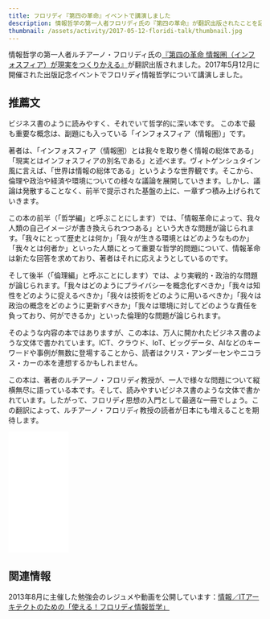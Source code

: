```yaml
---
title: フロリディ『第四の革命』イベントで講演しました
description: 情報哲学の第一人者フロリディ氏の『第四の革命』が翻訳出版されたことを記念するイベントで講演しました。
thumbnail: /assets/activity/2017-05-12-floridi-talk/thumbnail.jpg
---
```


情報哲学の第一人者ルチアーノ・フロリディ氏の[『第四の革命 情報圏（インフォスフィア）が現実をつくりかえる』](http://amzn.to/2sCPYvf)が翻訳出版されました。2017年5月12月に開催された出版記念イベントでフロリディ情報哲学について講演しました。

## 推薦文

ビジネス書のように読みやすく、それでいて哲学的に深い本です。
この本で最も重要な概念は、副題にも入っている「インフォスフィア（情報圏）」です。

著者は、「インフォスフィア（情報圏）とは我々を取り巻く情報の総体である」「現実とはインフォスフィアの別名である」と述べます。ヴィトゲンシュタイン風に言えば、「世界は情報の総体である」というような世界観です。そこから、倫理や政治や経済や環境についての様々な議論を展開していきます。しかし、議論は発散することなく、前半で提示された基盤の上に、一章ずつ積み上げられていきます。

この本の前半（「哲学編」と呼ぶことにします）では、「情報革命によって、我々人類の自己イメージが書き換えられつつある」という大きな問題が論じられます。「我々にとって歴史とは何か」「我々が生きる環境とはどのようなものか」「我々とは何者か」といった人類にとって重要な哲学的問題について、情報革命は新たな回答を求めており、著者はそれに応えようとしているのです。

そして後半（「倫理編」と呼ぶことにします）では、より実戦的・政治的な問題が論じられます。「我々はどのようにプライバシーを概念化すべきか」「我々は知性をどのように捉えるべきか」「我々は技術をどのように用いるべきか」「我々は政治の概念をどのように更新すべきか」「我々は環境に対してどのような責任を負っており、何ができるか」といった倫理的な問題が論じられます。

そのような内容の本ではありますが、この本は、万人に開かれたビジネス書のような文体で書かれています。ICT、クラウド、IoT、ビッグデータ、AIなどのキーワードや事例が無数に登場することから、読者はクリス・アンダーセンやニコラス・カーの本を連想するかもしれません。

この本は、著者のルチアーノ・フロリディ教授が、一人で様々な問題について縦横無尽に語っている本です。そして、読みやすいビジネス書のような文体で書かれています。したがって、フロリディ思想の入門として最適な一冊でしょう。この翻訳によって、ルチアーノ・フロリディ教授の読者が日本にも増えることを期待します。

<iframe style="width:120px;height:240px;" marginwidth="0" marginheight="0" scrolling="no" frameborder="0" src="//rcm-fe.amazon-adsystem.com/e/cm?lt1=_blank&bc1=000000&IS2=1&bg1=FFFFFF&fc1=000000&lc1=0000FF&t=hidetoi-22&o=9&p=8&l=as4&m=amazon&f=ifr&ref=as_ss_li_til&asins=4788515229&linkId=e73dae0cff68d0956d9cfdd068acc20e"></iframe>

## 関連情報

2013年8月に主催した勉強会のレジュメや動画を公開しています：[情報／ITアーキテクトのための「使える！フロリディ情報哲学」](/activity/2013/08/22/luciano-floridi-study-2013-08-20.html)
